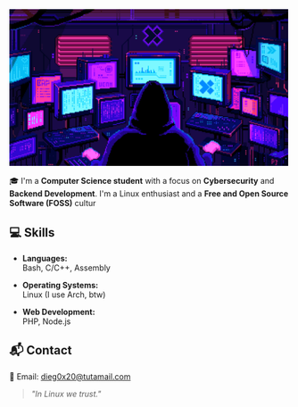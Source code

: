 <img src="gif.gif" style="width: 500px;">

🎓 I'm a **Computer Science student** with a focus on **Cybersecurity** and **Backend Development**. I'm a Linux enthusiast and a **Free and Open Source Software (FOSS)** cultur

## 💻 Skills

- **Languages:**  
  Bash, C/C++, Assembly

- **Operating Systems:**  
  Linux (I use Arch, btw)

- **Web Development:**  
  PHP, Node.js

## 📬 Contact

📧 Email: [dieg0x20@tutamail.com](mailto:dieg0x20@proton.me)


> *"In Linux we trust."*
